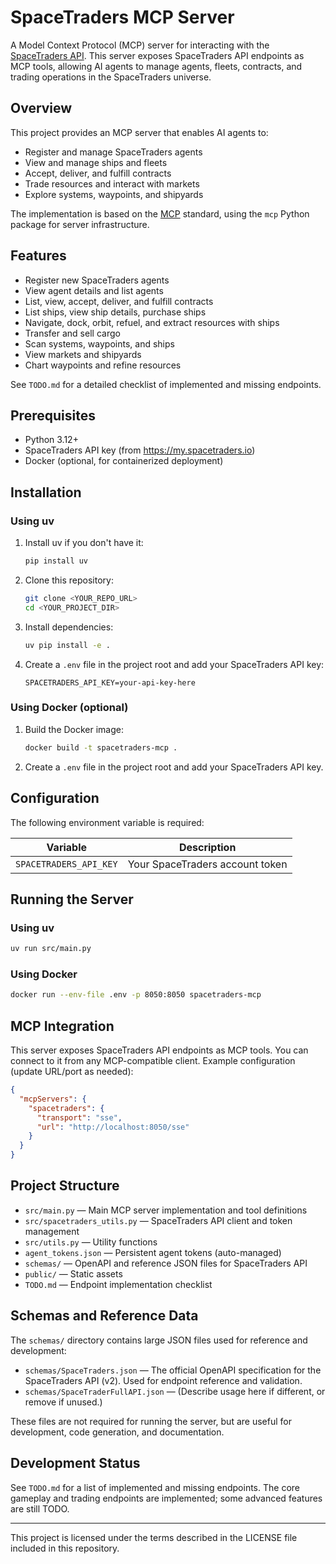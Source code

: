 # SpaceTraders MCP Server

A Model Context Protocol (MCP) server for interacting with the [SpaceTraders API](https://spacetraders.io/). This server exposes SpaceTraders API endpoints as MCP tools, allowing AI agents to manage agents, fleets, contracts, and trading operations in the SpaceTraders universe.

## Overview

This project provides an MCP server that enables AI agents to:
- Register and manage SpaceTraders agents
- View and manage ships and fleets
- Accept, deliver, and fulfill contracts
- Trade resources and interact with markets
- Explore systems, waypoints, and shipyards

The implementation is based on the [MCP](https://modelcontextprotocol.io) standard, using the `mcp` Python package for server infrastructure.

## Features

- Register new SpaceTraders agents
- View agent details and list agents
- List, view, accept, deliver, and fulfill contracts
- List ships, view ship details, purchase ships
- Navigate, dock, orbit, refuel, and extract resources with ships
- Transfer and sell cargo
- Scan systems, waypoints, and ships
- View markets and shipyards
- Chart waypoints and refine resources

See `TODO.md` for a detailed checklist of implemented and missing endpoints.

## Prerequisites

- Python 3.12+
- SpaceTraders API key (from https://my.spacetraders.io)
- Docker (optional, for containerized deployment)

## Installation

### Using uv

1. Install uv if you don't have it:
   ```bash
   pip install uv
   ```

2. Clone this repository:
   ```bash
   git clone <YOUR_REPO_URL>
   cd <YOUR_PROJECT_DIR>
   ```

3. Install dependencies:
   ```bash
   uv pip install -e .
   ```

4. Create a `.env` file in the project root and add your SpaceTraders API key:
   ```env
   SPACETRADERS_API_KEY=your-api-key-here
   ```

### Using Docker (optional)

1. Build the Docker image:
   ```bash
   docker build -t spacetraders-mcp .
   ```

2. Create a `.env` file in the project root and add your SpaceTraders API key.

## Configuration

The following environment variable is required:

| Variable                | Description                                 |
|-------------------------|---------------------------------------------|
| `SPACETRADERS_API_KEY`  | Your SpaceTraders account token             |

## Running the Server

### Using uv

```bash
uv run src/main.py
```

### Using Docker

```bash
docker run --env-file .env -p 8050:8050 spacetraders-mcp
```

## MCP Integration

This server exposes SpaceTraders API endpoints as MCP tools. You can connect to it from any MCP-compatible client. Example configuration (update URL/port as needed):

```json
{
  "mcpServers": {
    "spacetraders": {
      "transport": "sse",
      "url": "http://localhost:8050/sse"
    }
  }
}
```

## Project Structure

- `src/main.py` — Main MCP server implementation and tool definitions
- `src/spacetraders_utils.py` — SpaceTraders API client and token management
- `src/utils.py` — Utility functions
- `agent_tokens.json` — Persistent agent tokens (auto-managed)
- `schemas/` — OpenAPI and reference JSON files for SpaceTraders API
- `public/` — Static assets
- `TODO.md` — Endpoint implementation checklist

## Schemas and Reference Data

The `schemas/` directory contains large JSON files used for reference and development:

- `schemas/SpaceTraders.json` — The official OpenAPI specification for the SpaceTraders API (v2). Used for endpoint reference and validation.
- `schemas/SpaceTraderFullAPI.json` — (Describe usage here if different, or remove if unused.)

These files are not required for running the server, but are useful for development, code generation, and documentation.

## Development Status

See `TODO.md` for a list of implemented and missing endpoints. The core gameplay and trading endpoints are implemented; some advanced features are still TODO.

---

This project is licensed under the terms described in the LICENSE file included in this repository. 